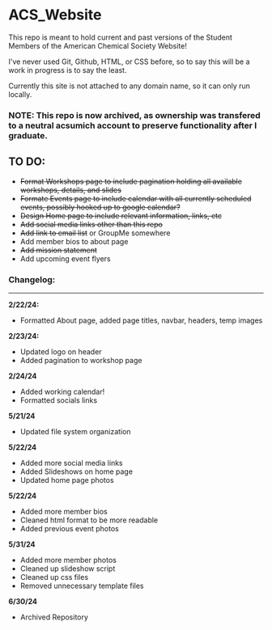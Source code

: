 # ACS_Website
This repo is meant to hold current and past versions of the Student Members of the American Chemical Society Website!

I've never used Git, Github, HTML, or CSS before, so to say this will be a work in progress is to say the least.

Currently this site is not attached to any domain name, so it can only run locally.


### NOTE: This repo is now archived, as ownership was transfered to a neutral acsumich account to preserve functionality after I graduate.

## TO DO:

* ~~Format Workshops page to include pagination holding all available workshops, details, and slides~~
* ~~Formate Events page to include calendar with all currently scheduled events, possibly hooked up to google calendar?~~
* ~~Design Home page to include relevant information, links, etc~~
* ~~Add social media links other than this repo~~
* ~~Add link to email list~~ or GroupMe somewhere
* Add member bios to about page
* ~~Add mission statement~~
* Add upcoming event flyers
  

### Changelog:

----------

**2/22/24:**
<br>
* Formatted About page, added page titles, navbar, headers, temp images

**2/23/24:**
<br>
* Updated logo on header
* Added pagination to workshop page

**2/24/24**
<br>
* Added working calendar!
* Formatted socials links

**5/21/24**
<br>
* Updated file system organization

**5/22/24**
<br>
* Added more social media links
* Added Slideshows on home page
* Updated home page photos

**5/22/24**
<br>
* Added more member bios
* Cleaned html format to be more readable
* Added previous event photos

**5/31/24**
<br>
* Added more member photos
* Cleaned up slideshow script
* Cleaned up css files
* Removed unnecessary template files

**6/30/24**
<br>
* Archived Repository
